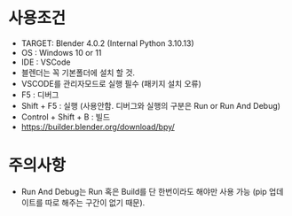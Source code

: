 # 사용조건
- TARGET: Blender 4.0.2 (Internal Python 3.10.13)
- OS : Windows 10 or 11
- IDE : VSCode
- 블렌더는 꼭 기본폴더에 설치 할 것.
- VSCODE를 관리자모드로 실행 필수 (패키지 설치 오류)
- F5 : 디버그
- Shift + F5 : 실행 (사용안함. 디버그와 실행의 구분은 Run or Run And Debug)
- Control + Shift + B : 빌드
- https://builder.blender.org/download/bpy/

# 주의사항
- Run And Debug는 Run 혹은 Build를 단 한번이라도 해야만 사용 가능 (pip 업데이트를 따로 해주는 구간이 없기 때문).
